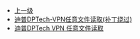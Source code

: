* [上一级](docs/wy876_poc/)
* [迪普DPTech-VPN任意文件读取(补丁绕过)](docs/wy876_poc/%E8%BF%AA%E6%99%AE/%E8%BF%AA%E6%99%AEDPTech-VPN%E4%BB%BB%E6%84%8F%E6%96%87%E4%BB%B6%E8%AF%BB%E5%8F%96%28%E8%A1%A5%E4%B8%81%E7%BB%95%E8%BF%87%29.md)
* [迪普DPTech VPN 任意文件读取](docs/wy876_poc/%E8%BF%AA%E6%99%AE/%E8%BF%AA%E6%99%AEDPTech%20VPN%20%E4%BB%BB%E6%84%8F%E6%96%87%E4%BB%B6%E8%AF%BB%E5%8F%96.md)
